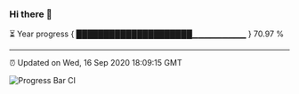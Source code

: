 ### Hi there 👋

⏳ Year progress { █████████████████████▁▁▁▁▁▁▁▁▁ } 70.97 %

---

⏰ Updated on Wed, 16 Sep 2020 18:09:15 GMT

![Progress Bar CI](https://github.com/liununu/liununu/workflows/Progress%20Bar%20CI/badge.svg)

